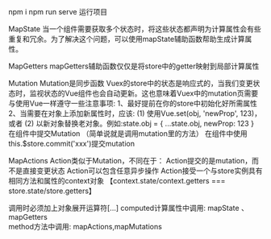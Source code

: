 npm i 
npm run serve 运行项目

MapState
  当一个组件需要获取多个状态时，将这些状态都声明为计算属性会有些重复和冗余。为了解决这个问题，可以使用mapState辅助函数帮助生成计算属性。

MapGetters
  mapGetters辅助函数仅仅是将store中的getter映射到局部计算属性

Mutation
  Mutation是同步函数
  Vuex的store中的状态是响应式的，当我们变更状态时，监视状态的Vue组件也会自动更新。这也意味着Vuex中的mutation页需要与使用Vue一样遵守一些注意事项:
    1、最好提前在你的store中初始化好所需属性
    2、当需要在对象上添加新属性时，应该:
       (1) 使用Vue.set(obj, 'newProp', 123)，或者
       (2) 以新对象替换老对象。例如:state.obj = { ...state.obj, newProp: 123 }
  在组件中提交Mutation （简单说就是调用mutation里的方法）
  在组件中使用this.$store.commit('xxx')提交mutation

MapActions
  Action类似于Mutation，不同在于：
  Action提交的是mutation，而不是直接变更状态
  Action可以包含任意异步操作
  Action接受一个与store实例具有相同方法和属性的context对象 【context.state/context.getters  ===  store.state/store.getters】

调用时必须加上对象展开运算符[...]
computed计算属性中调用: mapState 、mapGetters     
method方法中调用: mapActions,mapMutations  

